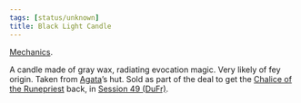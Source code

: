 ```yaml
---
tags: [status/unknown]
title: Black Light Candle
---
```


[Mechanics](https://www.dndbeyond.com/magic-items/3819589-black-light-candle). 

A candle made of gray wax, radiating evocation magic. Very likely of fey origin. Taken from [Agata](<../../../../people/fey/agata.md>)’s hut. Sold as part of the deal to get the [Chalice of the Runepriest](<../../../../things/artifacts-of-power/chalice-of-the-runepriest.md>) back, in [Session 49 (DuFr)](<../../session-notes/session-49-dufr.md>).

